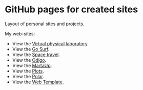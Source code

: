 # GitHub pages for created sites
Layout of personal sites and projects.

My web-sites:

* View the <a href="https://golab.nstu.ru" target="_blank">Virtual physical laboratory</a>.
* View the <a href="https://igor-muram.github.io/gosurf/index.html" target="_blank">Go Surf</a>.
* View the <a href="https://igor-muram.github.io/space/index.html" target="_blank">Space travel</a>.
* View the <a href="https://igor-muram.github.io/odigo/index.html" target="_blank">Odigo</a>.
* View the <a href="https://igor-muram.github.io/martaup/index.html" target="_blank">MartaUp</a>.
* View the <a href="https://igor-muram.github.io/plots/index.html" target="_blank">Plots</a>.
* View the <a href="https://igor-muram.github.io/polar/index.html" target="_blank">Polar</a>.
* View the <a href="https://igor-muram.github.io/webtemplate/index.html" target="_blank">Web Template</a>.
<!--* View the <a href="https://igor-muram.github.io/portfolio/index.html" target="_blank">Portfolio</a>. -->

<!-- * View the <a href="#" target="_blank">News</a>. -->
<!-- * View the <a href="#" target="_blank">Bootstrap News</a>. -->
<!-- * View the <a href="#" target="_blank">Pizza Store (React)</a>. -->
